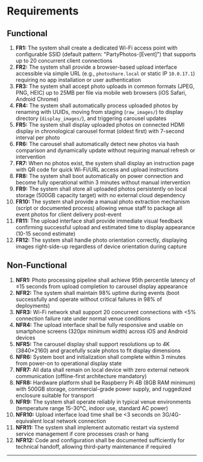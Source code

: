 # Requirements

## Functional

1. **FR1:** The system shall create a dedicated Wi-Fi access point with configurable SSID (default pattern: "PartyPhotos-[Event]") that supports up to 20 concurrent client connections
2. **FR2:** The system shall provide a browser-based upload interface accessible via simple URL (e.g., `photoshare.local` or static IP `10.0.17.1`) requiring no app installation or user authentication
3. **FR3:** The system shall accept photo uploads in common formats (JPEG, PNG, HEIC) up to 25MB per file via mobile web browsers (iOS Safari, Android Chrome)
4. **FR4:** The system shall automatically process uploaded photos by renaming with UUIDs, moving from staging (`raw_images/`) to display directory (`display_images/`), and triggering carousel updates
5. **FR5:** The system shall display uploaded photos on connected HDMI display in chronological carousel format (oldest first) with 7-second interval per photo
6. **FR6:** The carousel shall automatically detect new photos via hash comparison and dynamically update without requiring manual refresh or intervention
7. **FR7:** When no photos exist, the system shall display an instruction page with QR code for quick Wi-Fi/URL access and upload instructions
8. **FR8:** The system shall boot automatically on power connection and become fully operational within 3 minutes without manual intervention
9. **FR9:** The system shall store all uploaded photos persistently on local storage (500GB capacity target) with no external cloud dependency
10. **FR10:** The system shall provide a manual photo extraction mechanism (script or documented process) allowing venue staff to package all event photos for client delivery post-event
11. **FR11:** The upload interface shall provide immediate visual feedback confirming successful upload and estimated time to display appearance (10-15 second estimate)
12. **FR12:** The system shall handle photo orientation correctly, displaying images right-side-up regardless of device orientation during capture

## Non-Functional

1. **NFR1:** Photo processing pipeline shall achieve 95th percentile latency of ≤15 seconds from upload completion to carousel display appearance
2. **NFR2:** The system shall maintain 98% uptime during events (boot successfully and operate without critical failures in 98% of deployments)
3. **NFR3:** Wi-Fi network shall support 20 concurrent connections with <5% connection failure rate under normal venue conditions
4. **NFR4:** The upload interface shall be fully responsive and usable on smartphone screens (320px minimum width) across iOS and Android devices
5. **NFR5:** The carousel display shall support resolutions up to 4K (3840×2160) and gracefully scale photos to fit display dimensions
6. **NFR6:** System boot and initialization shall complete within 3 minutes from power-on to operational display state
7. **NFR7:** All data shall remain on local device with zero external network communication (offline-first architecture mandatory)
8. **NFR8:** Hardware platform shall be Raspberry Pi 4B (8GB RAM minimum) with 500GB storage, commercial-grade power supply, and ruggedized enclosure suitable for transport
9. **NFR9:** The system shall operate reliably in typical venue environments (temperature range 15-30°C, indoor use, standard AC power)
10. **NFR10:** Upload interface load time shall be <3 seconds on 3G/4G-equivalent local network connection
11. **NFR11:** The system shall implement automatic restart via systemd service management if core processes crash or hang
12. **NFR12:** Code and configuration shall be documented sufficiently for technical handoff, allowing third-party maintenance if required

---
